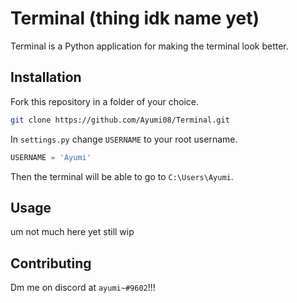 # Terminal (thing idk name yet)

Terminal is a Python application for making the terminal look better.

## Installation

Fork this repository in a folder of your choice.

```bash
git clone https://github.com/Ayumi08/Terminal.git
```

In `settings.py` change `USERNAME` to your root username.

```python
USERNAME = 'Ayumi'
```

Then the terminal will be able to go to `C:\Users\Ayumi`.

## Usage

um not much here yet still wip

## Contributing

Dm me on discord at `ayumi~#9602`!!!
